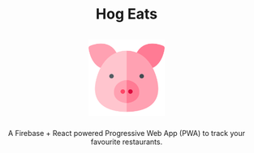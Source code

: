 <div align="center">
  <h1 align="center">
    Hog Eats
    <br />
    <br />
    <a href="https://restaurant-list-vite.web.app/">
      <img src="https://github.com/manasb-uoe/hog-eats/blob/main/public/favicon2.png?raw=true" alt="app logo" width="150"/>
    </a>
  </h1>
  
A Firebase + React powered Progressive Web App (PWA) to track your favourite restaurants. 
